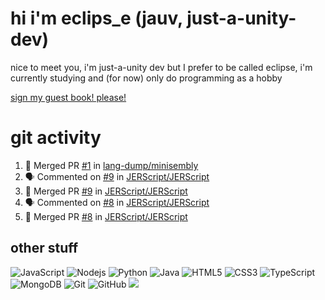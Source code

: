 # hi i'm eclips_e (jauv, just-a-unity-dev)
nice to meet you, i'm just-a-unity dev but I prefer to be called eclipse, i'm currently studying and (for now) only do programming as a hobby

[sign my guest book! please!](https://github.com/Just-a-Unity-Dev/Just-a-Unity-Dev/issues/new?&body=Sign%20my%20guest%20book%20by%20placing%20your%20name%20in%20the%20title,%20how%27d%20you%20get%20to%20this%20page%20and%20why?%20Don%27t%20forget%20you%20have%20an%20entire%20notebook%20in%20your%20hands!)


# git activity
<!--START_SECTION:activity-->
1. 🎉 Merged PR [#1](https://github.com/lang-dump/minisembly/pull/1) in [lang-dump/minisembly](https://github.com/lang-dump/minisembly)
2. 🗣 Commented on [#9](https://github.com/JERScript/JERScript/issues/9) in [JERScript/JERScript](https://github.com/JERScript/JERScript)
3. 🎉 Merged PR [#9](https://github.com/JERScript/JERScript/pull/9) in [JERScript/JERScript](https://github.com/JERScript/JERScript)
4. 🗣 Commented on [#8](https://github.com/JERScript/JERScript/issues/8) in [JERScript/JERScript](https://github.com/JERScript/JERScript)
5. 🎉 Merged PR [#8](https://github.com/JERScript/JERScript/pull/8) in [JERScript/JERScript](https://github.com/JERScript/JERScript)
<!--END_SECTION:activity-->

## other stuff

![JavaScript](https://img.shields.io/badge/-JavaScript-black?style=flat-square&logo=javascript)
![Nodejs](https://img.shields.io/badge/-Nodejs-black?style=flat-square&logo=Node.js)
![Python](https://img.shields.io/badge/-Python-black?style=flat-square&logo=Python)
![Java](https://img.shields.io/badge/-java-E34A86?style=flat-square&logo=java)
![HTML5](https://img.shields.io/badge/-HTML5-E34F26?style=flat-square&logo=html5&logoColor=white)
![CSS3](https://img.shields.io/badge/-CSS3-1572B6?style=flat-square&logo=css3)
![TypeScript](https://img.shields.io/badge/-TypeScript-007ACC?style=flat-square&logo=typescript)
![MongoDB](https://img.shields.io/badge/-MongoDB-black?style=flat-square&logo=mongodb)
![Git](https://img.shields.io/badge/-Git-black?style=flat-square&logo=git)
![GitHub](https://img.shields.io/badge/-GitHub-181717?style=flat-square&logo=github)
![](https://github-profile-summary-cards.vercel.app/api/cards/profile-details?username=Just-a-Unity-Dev&theme=solarized_dark)
